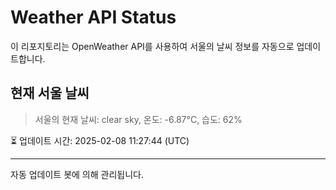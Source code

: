 
# Weather API Status

이 리포지토리는 OpenWeather API를 사용하여 서울의 날씨 정보를 자동으로 업데이트합니다.

## 현재 서울 날씨
> 서울의 현재 날씨: clear sky, 온도: -6.87°C, 습도: 62%

⏳ 업데이트 시간: 2025-02-08 11:27:44 (UTC)

---
자동 업데이트 봇에 의해 관리됩니다.
